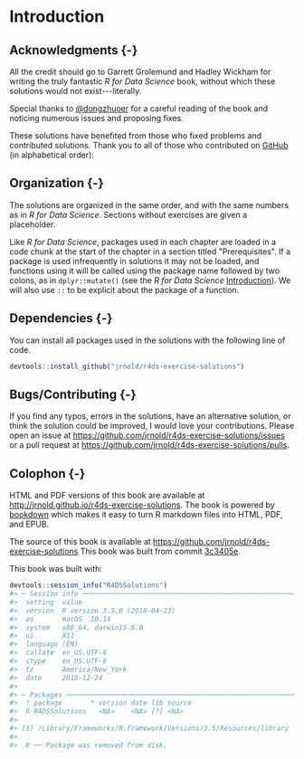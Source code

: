 
# Introduction

## Acknowledgments {-}

All the credit should go to Garrett Grolemund and Hadley Wickham for writing the truly fantastic *R for Data Science* book,
without which these solutions would not exist---literally.

Special thanks to  [\@dongzhuoer](https://github.com/dongzhuoer) for a careful reading of the book
and noticing numerous issues and proposing fixes.

These solutions have benefited from those who fixed problems and contributed 
solutions. Thank you to all of those who contributed on
[GitHub](https://github.com/jrnold/r4ds-exercise-solutions/graphs/contributors) 
(in alphabetical order):


## Organization {-}

The solutions are organized in the same order, and with the 
same numbers as in *R for Data Science*. Sections without
exercises are given a placeholder.

Like *R for Data Science*, packages used in each chapter are loaded in a code chunk at the start of the chapter in a section titled "Prerequisites".
If a package is used infrequently in solutions it may not 
be loaded, and functions using it will be called using the 
package name followed by two colons, as in `dplyr::mutate()` (see the *R for Data Science* [Introduction](http://r4ds.had.co.nz/introduction.html#running-r-code)).
We will also use `::` to be explicit about the package of a
function.

## Dependencies {-}

You can install all packages used in the solutions with the 
following line of code.

```r
devtools::install_github("jrnold/r4ds-exercise-solutions")
```

## Bugs/Contributing {-}

If you find any typos, errors in the solutions, have an alternative solution,
or think the solution could be improved, I would love your contributions.
Please open an issue at <https://github.com/jrnold/r4ds-exercise-solutions/issues> or a pull request at
<https://github.com/jrnold/r4ds-exercise-solutions/pulls>.

## Colophon {-}



HTML and PDF versions of this book are available at <http://jrnold.github.io/r4ds-exercise-solutions>.
The book is powered by [bookdown](https://bookdown.org) which makes it easy to turn R markdown files into HTML, PDF, and EPUB.

The source of this book is available at <https://github.com/jrnold/r4ds-exercise-solutions>
This book was built from commit [3c3405e](https://github.com/jrnold/r4ds-exercise-solutions/tree/3c3405ec0cdbdb8e370f9fed51632fa9684d5878).

This book was built with:

```r
devtools::session_info("R4DSSolutions")
#> ─ Session info ──────────────────────────────────────────────────────────
#>  setting  value                       
#>  version  R version 3.5.0 (2018-04-23)
#>  os       macOS  10.14                
#>  system   x86_64, darwin15.6.0        
#>  ui       X11                         
#>  language (EN)                        
#>  collate  en_US.UTF-8                 
#>  ctype    en_US.UTF-8                 
#>  tz       America/New_York            
#>  date     2018-12-24                  
#> 
#> ─ Packages ──────────────────────────────────────────────────────────────
#>  ! package       * version date lib source
#>  R R4DSSolutions   <NA>    <NA> [?] <NA>  
#> 
#> [1] /Library/Frameworks/R.framework/Versions/3.5/Resources/library
#> 
#>  R ── Package was removed from disk.
```

<!-- match unopened div --><div>
